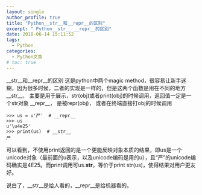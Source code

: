 ```yaml
---
layout: single
author_profile: true
title: "Python__str__和__repr__的区别"
excerpt: " Python__str__ __repr__的区别"
date: 2018-06-14 15:11:52
tags:
  - Python
categories:
  - Python文章
# toc: true
---
```


\_\_str_\_和\_\_repr\_\_的区别
这是python中两个magic method，很容易让新手迷糊，因为很多时候，二者的实现是一样的，但是这两个函数是用在不同的地方
\_\_str\_\_， 主要是用于展示，str(obj)或者print(obj)的时候调用，返回值一定是一个str对象
\_\_repr\_\_， 是被repr(obj)， 或者在终端直接打obj的时候调用
```
>>> us = u'严'  # __repr__
>>> us
u'\u4e25'
>>> print(us)  # __str__
严
```
可以看到，不使用print返回的是一个更能反映对象本质的结果，即us是一个unicode对象（最前面的u表示，以及unicode编码是用的u），且“严”的unicode编码确实是4E25。而print调用可us.__str__，等价于print str(us)，使得结果对用户更友好。

说白了，__str__是给人看的，__repr__是给机器看的。